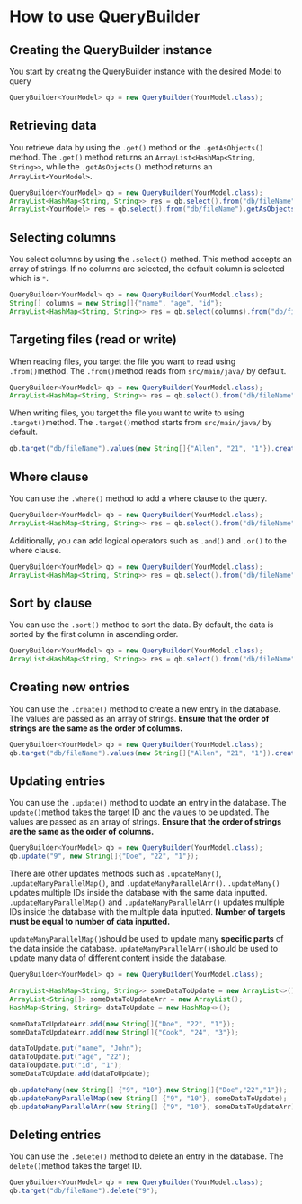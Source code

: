 # How to use QueryBuilder
## Creating the QueryBuilder instance
You start by creating the QueryBuilder instance with the desired Model to query
```java
QueryBuilder<YourModel> qb = new QueryBuilder(YourModel.class);
```

## Retrieving data
You retrieve data by using the `.get()` method or the `.getAsObjects()` method.
The `.get()` method returns an `ArrayList<HashMap<String, String>>`, while the `.getAsObjects()` method returns an `ArrayList<YourModel>`.
```java
QueryBuilder<YourModel> qb = new QueryBuilder(YourModel.class);
ArrayList<HashMap<String, String>> res = qb.select().from("db/fileName").get();
ArrayList<YourModel> res = qb.select().from("db/fileName").getAsObjects();
```


## Selecting columns
You select columns by using the `.select()` method. 
This method accepts an array of strings. If no columns are selected, the default column is selected which is `*`.
```java
QueryBuilder<YourModel> qb = new QueryBuilder(YourModel.class);
String[] columns = new String[]{"name", "age", "id"};
ArrayList<HashMap<String, String>> res = qb.select(columns).from("db/fileName").get();
```

## Targeting files (read or write)
When reading files, you target the file you want to read using `.from()`method.
The `.from()`method reads from `src/main/java/` by default.
```java
QueryBuilder<YourModel> qb = new QueryBuilder(YourModel.class);
ArrayList<HashMap<String, String>> res = qb.select().from("db/fileName").get();
```

When writing files, you target the file you want to write to using `.target()`method.
The `.target()`method starts from `src/main/java/` by default.
```java
qb.target("db/fileName").values(new String[]{"Allen", "21", "1"}).create();
```

## Where clause
You can use the `.where()` method to add a where clause to the query.
```java
QueryBuilder<YourModel> qb = new QueryBuilder(YourModel.class);
ArrayList<HashMap<String, String>> res = qb.select().from("db/fileName").where("id", "=", "1").get();
```
Additionally, you can add logical operators such as `.and()` and `.or()` to the where clause.
```java
QueryBuilder<YourModel> qb = new QueryBuilder(YourModel.class);
ArrayList<HashMap<String, String>> res = qb.select().from("db/fileName").where("id", "=", "1").and("name", "=", "John").get();
```

## Sort by clause
You can use the `.sort()` method to sort the data.
By default, the data is sorted by the first column in ascending order.
```java
QueryBuilder<YourModel> qb = new QueryBuilder(YourModel.class);
ArrayList<HashMap<String, String>> res = qb.select().from("db/fileName").sort("id", "desc").get();
```

## Creating new entries
You can use the `.create()` method to create a new entry in the database.
The values are passed as an array of strings.
**Ensure that the order of strings are the same as the order of columns.**
```java
QueryBuilder<YourModel> qb = new QueryBuilder(YourModel.class);
qb.target("db/fileName").values(new String[]{"Allen", "21", "1"}).create();
```

## Updating entries
You can use the `.update()` method to update an entry in the database.
The `update()`method takes the target ID and the values to be updated.
The values are passed as an array of strings.
**Ensure that the order of strings are the same as the order of columns.**
```java
QueryBuilder<YourModel> qb = new QueryBuilder(YourModel.class);
qb.update("9", new String[]{"Doe", "22", "1"});
```

There are other updates methods such as `.updateMany()`, `.updateManyParallelMap()`, and `.updateManyParallelArr()`.
`.updateMany()` updates multiple IDs inside the database with the same data inputted.
`.updateManyParallelMap()` and `.updateManyParallelArr()` updates multiple IDs inside the database with the multiple data inputted.
**Number of targets must be equal to number of data inputted.**

`updateManyParallelMap()`should be used to update many **specific parts** of the data inside the database.
`updateManyParallelArr()`should be used to update many data of different content inside the database.

```java
QueryBuilder<YourModel> qb = new QueryBuilder(YourModel.class);

ArrayList<HashMap<String, String>> someDataToUpdate = new ArrayList<>();
ArrayList<String[]> someDataToUpdateArr = new ArrayList();
HashMap<String, String> dataToUpdate = new HashMap<>();

someDataToUpdateArr.add(new String[]{"Doe", "22", "1"});
someDataToUpdateArr.add(new String[]{"Cook", "24", "3"});

dataToUpdate.put("name", "John");
dataToUpdate.put("age", "22");
dataToUpdate.put("id", "1");
someDataToUpdate.add(dataToUpdate);

qb.updateMany(new String[] {"9", "10"},new String[]{"Doe","22","1"});
qb.updateManyParallelMap(new String[] {"9", "10"}, someDataToUpdate);
qb.updateManyParallelArr(new String[] {"9", "10"}, someDataToUpdateArr);
```

## Deleting entries
You can use the `.delete()` method to delete an entry in the database.
The `delete()`method takes the target ID.
```java
QueryBuilder<YourModel> qb = new QueryBuilder(YourModel.class);
qb.target("db/fileName").delete("9");
```